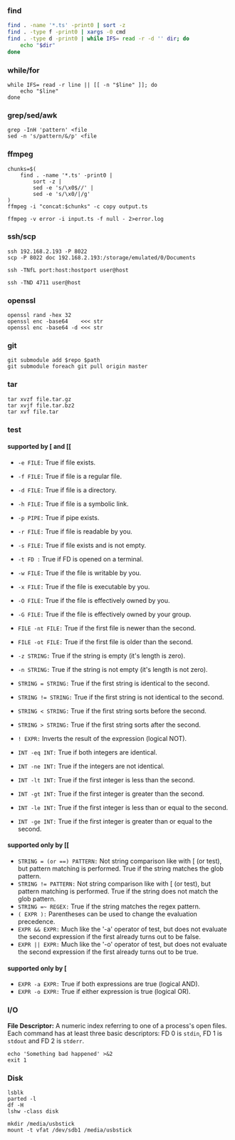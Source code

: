 ### find
```bash
find . -name '*.ts' -print0 | sort -z
find . -type f -print0 | xargs -0 cmd
find . -type d -print0 | while IFS= read -r -d '' dir; do
    echo "$dir"
done
```

### while/for
```
while IFS= read -r line || [[ -n "$line" ]]; do
    echo "$line"
done
```

### grep/sed/awk
```
grep -InH 'pattern' <file
sed -n 's/pattern/&/p' <file
```

### ffmpeg
```
chunks=$(
    find . -name '*.ts' -print0 |
        sort -z |
        sed -e 's/\x0$//' |
        sed -e 's/\x0/|/g'
)
ffmpeg -i "concat:$chunks" -c copy output.ts

ffmpeg -v error -i input.ts -f null - 2>error.log
```

### ssh/scp
```
ssh 192.168.2.193 -P 8022
scp -P 8022 doc 192.168.2.193:/storage/emulated/0/Documents

ssh -TNfL port:host:hostport user@host

ssh -TND 4711 user@host
```

### openssl
```
openssl rand -hex 32
openssl enc -base64    <<< str
openssl enc -base64 -d <<< str
```

### git
```
git submodule add $repo $path
git submodule foreach git pull origin master
```

### tar
```
tar xvzf file.tar.gz
tar xvjf file.tar.bz2
tar xvf file.tar
```

### test
#### supported by [ and [[
* `-e FILE:` True if file exists.
* `-f FILE:` True if file is a regular file.
* `-d FILE:` True if file is a directory.
* `-h FILE:` True if file is a symbolic link.
* `-p PIPE:` True if pipe exists.
* `-r FILE:` True if file is readable by you.
* `-s FILE:` True if file exists and is not empty.
* `-t FD :` True if FD is opened on a terminal.
* `-w FILE:` True if the file is writable by you.
* `-x FILE:` True if the file is executable by you.
* `-O FILE:` True if the file is effectively owned by you.
* `-G FILE:` True if the file is effectively owned by your group.
* `FILE -nt FILE:` True if the first file is newer than the second.
* `FILE -ot FILE:` True if the first file is older than the second.

* `-z STRING:` True if the string is empty (it's length is zero).
* `-n STRING:` True if the string is not empty (it's length is not zero).
* `STRING = STRING:` True if the first string is identical to the second.
* `STRING != STRING:` True if the first string is not identical to the second.
* `STRING < STRING:` True if the first string sorts before the second.
* `STRING > STRING:` True if the first string sorts after the second.
* `! EXPR:` Inverts the result of the expression (logical NOT).

* `INT -eq INT:` True if both integers are identical.
* `INT -ne INT:` True if the integers are not identical.
* `INT -lt INT:` True if the first integer is less than the second.
* `INT -gt INT:` True if the first integer is greater than the second.
* `INT -le INT:` True if the first integer is less than or equal to the second.
* `INT -ge INT:` True if the first integer is greater than or equal to the second.

#### supported only by [[
* `STRING = (or ==) PATTERN:` Not string comparison like with [ (or test), but pattern matching is performed. True if the string matches the glob pattern.
* `STRING != PATTERN:` Not string comparison like with [ (or test), but pattern matching is performed. True if the string does not match the glob pattern.
* `STRING =~ REGEX:` True if the string matches the regex pattern.
* `( EXPR ):` Parentheses can be used to change the evaluation precedence.
* `EXPR && EXPR:` Much like the '-a' operator of test, but does not evaluate the second expression if the first already turns out to be false.
* `EXPR || EXPR:` Much like the '-o' operator of test, but does not evaluate the second expression if the first already turns out to be true.

#### supported only by [
* `EXPR -a EXPR:` True if both expressions are true (logical AND).
* `EXPR -o EXPR:` True if either expression is true (logical OR).

### I/O
**File Descriptor:** A numeric index referring to one of a process's open files. Each command has at least three basic descriptors: FD 0 is `stdin`, FD 1 is `stdout` and FD 2 is `stderr`.

```
echo 'Something bad happened' >&2
exit 1
```

### Disk
```
lsblk
parted -l
df -H
lshw -class disk

mkdir /media/usbstick
mount -t vfat /dev/sdb1 /media/usbstick
```
